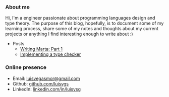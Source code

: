 ---
---

### About me

Hi, I'm a engineer passionate about programming languages design and type theory. The purpose of this blog, hopefully, is to document some of my learning
process, share some of my notes and thoughts about my current projects or anything I find interesting enough to write
about :)

- Posts
  - [Writing Marta: Part 1](./pl-design-0)
  - [Implementing a type checker](./language-tests)

### Online presence

- Email: [luisvegasmor@gmail.com](mailto:luisvegasmor@gmail.com)
- Github: [github.com/luisvgs](https://github.com/luisvgs)
- LinkedIn: [linkedin.com/in/luisvsg](https://www.linkedin.com/in/luisvsg/)
